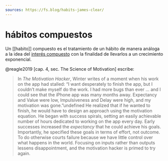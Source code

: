 ```yaml
---
sources: https://fs.blog/habits-james-clear/
---
```

# hábitos compuestos

Un [[habito]] compuesto es el tratamiento de un hábito de manera análoga a la idea del [interés compuesto](https://es.wikipedia.org/wiki/Inter%C3%A9s_compuesto) con la finalidad de llevarlos a un crecimiento exponencial.

@reagle2019 [cap. 4, sec. The Science of Motivation] escribe:

>In _The Motivation Hacker_, Winter writes of a moment when his work on the app had stalled: “I want desperately to finish the app, but I couldn’t make myself do the work. I had more bugs than ever … and I could see that the iPhone app was many months away. Expectancy and Value were low, Impulsiveness and Delay were high, and my motivation was gone.”undefined He realized that if he wanted to finish, he would have to design an approach using the motivation equation. He began with success spirals, setting an easily achievable number of hours dedicated to working on the app every day. Early successes increased the _expectancy_ that he could achieve his goals. Importantly, he specified these goals in terms of effort, not outcome. To do otherwise courts failure because we have little control over what happens in the world. Focusing on inputs rather than outputs lessens disappointment, and the motivation hacker is primed to try again.
